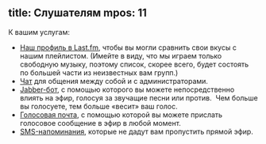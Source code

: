 title: Слушателям
mpos: 11
---
К вашим услугам:

- [Наш профиль в Last.fm][last], чтобы вы могли сравнить свои вкусы с нашим
  плейлистом.  (Имейте в виду, что мы играем только свободную музыку, поэтому
  список, скорее всего, будет состоять по большей части из неизвестных вам
  групп.)
- [Чат][chat] для общения между собой и с администраторами.
- [Jabber-бот][jabber], с помощью которого вы можете непосредственно влиять на
  эфир, голосуя за звучащие песни или против.  Чем больше вы голосуете, тем
  больше «весит» ваш голос.
- [Голосовая почта][voicemail], с помощью которой вы можете прислать голосовое
  сообщение в эфир в любой момент.
- [SMS-напоминания][sms], которые не дадут вам пропустить прямой эфир.

[chat]: /chat.html
[jabber]: /jabber.html
[last]: http://www.lastfm.ru/user/tmradiobot
[sms]: /sms.html
[voicemail]: /voicemail.html
